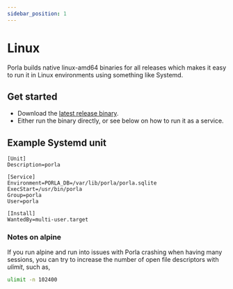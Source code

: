```yaml
---
sidebar_position: 1
---
```


# Linux

Porla builds native linux-amd64 binaries for all releases which makes it easy
to run it in Linux environments using something like Systemd.

## Get started

- Download the [latest release binary](https://github.com/porla/porla/releases/latest/download/porla).
- Either run the binary directly, or see below on how to run it as a service.

## Example Systemd unit

```systemd
[Unit]
Description=porla

[Service]
Environment=PORLA_DB=/var/lib/porla/porla.sqlite
ExecStart=/usr/bin/porla
Group=porla
User=porla

[Install]
WantedBy=multi-user.target
```

### Notes on alpine

If you run alpine and run into issues with Porla crashing when having many
sessions, you can try to increase the number of open file descriptors with
_ulimit_, such as,

```sh
ulimit -n 102400
```
